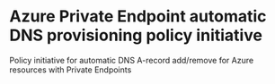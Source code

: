 # Azure Private Endpoint automatic DNS provisioning policy initiative

Policy initiative for automatic DNS A-record add/remove for Azure resources with Private Endpoints
    